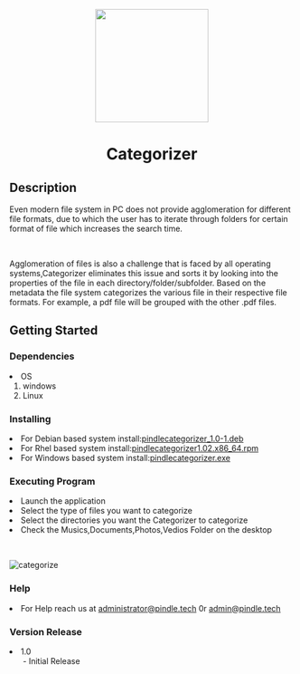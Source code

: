 <p align="center">
  <img width="200" src="https://user-images.githubusercontent.com/85985225/122228410-7159d280-ced5-11eb-943a-acdb1e969db5.png">
</p>
<h1 align="center">Categorizer</h1>
<h2> Description</h2> 
<p1>Even modern file system in PC does not provide agglomeration for different file formats, due to which the user has to iterate through folders for certain format of file which increases the search time.
<p>&nbsp;</p>
Agglomeration of files is also a challenge that is faced by all operating systems,Categorizer eliminates this issue and sorts it by looking into the properties of the file in each directory/folder/subfolder. Based on the metadata the file system categorizes the various file in their respective file formats. For example, a pdf file will be grouped with the other .pdf files.</p1>

## Getting Started
### Dependencies
<li>OS
<ol>
<li>windows</li>
<li>Linux</li>
</ol>
</li>

### Installing
<li>For Debian based system install:<a href=https://github.com/PindleProject/Categorizer/releases/download/v1.0/pindlecategorizer_1.0-1.deb>pindlecategorizer_1.0-1.deb</a></li>
<li>For Rhel based system install:<a href=https://github.com/PindleProject/Categorizer/releases/download/v1.0/pindlecategorizer1.02.x86_64.rpm>pindlecategorizer1.02.x86_64.rpm</a></li>
<li>For Windows based system install:<a href=https://github.com/PindleProject/Categorizer/releases/download/v1.0/PindleCategorizer.exe>pindlecategorizer.exe</a></li>


### Executing Program
<li>Launch the application</li>
<li>Select the type of files you want to categorize</li>
<li>Select the directories you want the Categorizer to categorize</li>
<li>Check the Musics,Documents,Photos,Vedios Folder on the desktop</li>
  
<p>&nbsp;</p>

![categorize](https://user-images.githubusercontent.com/85985225/122230624-70c23b80-ced7-11eb-8d90-bc858d149b16.gif)


### Help
<li>For Help reach us at <a href>administrator@pindle.tech</a> 0r <a href>admin@pindle.tech</a></li>

### Version Release
<li>1.0
<ol>
- Initial Release
</ol>
</li>
